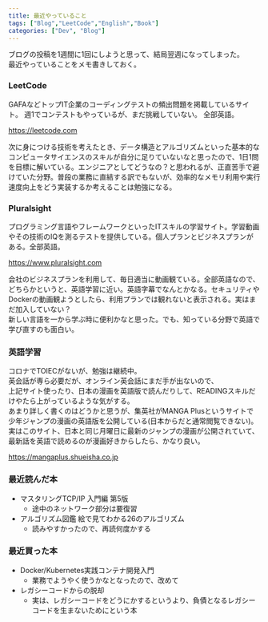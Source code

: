 ```yaml
---
title: 最近やっていること
tags: ["Blog","LeetCode","English","Book"]
categories: ["Dev", "Blog"]
---
```


ブログの投稿を1週間に1回にしようと思って、結局翌週になってしまった。  
最近やっていることをメモ書きしておく。

### LeetCode

GAFAなどトップIT企業のコーディングテストの頻出問題を掲載しているサイト。 週1でコンテストもやっているが、まだ挑戦していない。 全部英語。

https://leetcode.com

次に身につける技術を考えたとき、データ構造とアルゴリズムといった基本的なコンピュータサイエンスのスキルが自分に足りていないなと思ったので、1日1問を目標に解いている。エンジニアとしてどうなの？と思われるが、正直苦手で避けていた分野。普段の業務に直結する訳でもないが、効率的なメモリ利用や実行速度向上をどう実装するか考えることは勉強になる。

### Pluralsight

プログラミング言語やフレームワークといったITスキルの学習サイト。学習動画やその技術のIQを測るテストを提供している。個人プランとビジネスプランがある。全部英語。

https://www.pluralsight.com

会社のビジネスプランを利用して、毎日適当に動画観ている。全部英語なので、どちらかというと、英語学習に近い。英語字幕でなんとかなる。セキュリティやDockerの動画観ようとしたら、利用プランでは観れないと表示される。実はまだ加入していない？  
新しい言語を一から学ぶ時に便利かなと思った。でも、知っている分野で英語で学び直すのも面白い。

### 英語学習

コロナでTOIECがないが、勉強は継続中。  
英会話が専ら必要だが、オンライン英会話にまだ手が出ないので、  
上記サイト使ったり、日本の漫画を英語版で読んだりして、READINGスキルだけやたら上がっているような気がする。  
あまり詳しく書くのはどうかと思うが、集英社がMANGA Plusというサイトで少年ジャンプの漫画の英語版を公開している(日本からだと通常閲覧できない)。実はこのサイト、日本と同じ月曜日に最新のジャンプの漫画が公開されていて、最新話を英語で読めるのが漫画好きからしたら、かなり良い。

https://mangaplus.shueisha.co.jp


### 最近読んだ本

- マスタリングTCP/IP 入門編 第5版
  - 途中のネットワーク部分は要復習
- アルゴリズム図鑑 絵で見てわかる26のアルゴリズム
  - 読みやすかったので、再読何度かする

### 最近買った本

- Docker/Kubernetes実践コンテナ開発入門
  - 業務でようやく使うかなとなったので、改めて
- レガシーコードからの脱却
  - 実は、レガシーコードをどうにかするというより、負債となるレガシーコードを生まないためにという本
